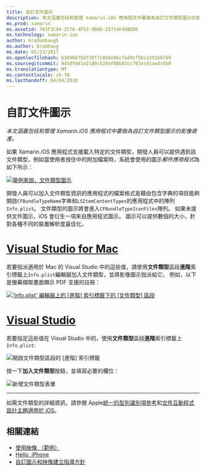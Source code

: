 ```yaml
---
title: 自訂文件圖示
description: 本文涵蓋包括和管理 Xamarin.iOS 應用程式中要做為自訂文件類型圖示的影像資產。
ms.prod: xamarin
ms.assetid: 7A3F3C94-2578-4F53-9B8E-25714F48BDD6
ms.technology: xamarin-ios
author: bradumbaugh
ms.author: brumbaug
ms.date: 05/23/2017
ms.openlocfilehash: b369667bd728f7c8b6e8bcfed9cf5bca2916bf69
ms.sourcegitcommit: 945df041e2180cb20af08b83cc703ecd1aedc6b0
ms.translationtype: MT
ms.contentlocale: zh-TW
ms.lasthandoff: 04/04/2018
---
```

# <a name="custom-document-icons"></a>自訂文件圖示

_本文涵蓋包括和管理 Xamarin.iOS 應用程式中要做為自訂文件類型圖示的影像資產。_

如果 Xamarin.iOS 應用程式支援載入特定的文件類型，開發人員可以提供遇到該文件類型，例如當使用者按住中的附加檔案時，系統會使用的圖示*郵件應用程式*為如下所示：

 [![](custom-document-types-images/17.png "舉例來說，文件類型圖示")](custom-document-types-images/17.png#lightbox)

開發人員可以加入文件類型資訊的應用程式的檔案格式是藉由包含字典的項目能夠開啟`CFBundleTypeName`字串和`LSItemContentTypes`的應用程式中的陣列`Info.plist`。 文件類型的圖示將會進入`CFBundleTypeIconFiles`陣列。 如果未提供文件圖示，iOS 會衍生一項來自應用程式圖示。
圖示可以提供數個的大小，針對各種不同的裝置解析度最佳化。 

# <a name="visual-studio-for-mactabvsmac"></a>[Visual Studio for Mac](#tab/vsmac)

若要指派適用於 Mac 的 Visual Studio 中的這些值，請使用**文件類型**區段**進階**索引標籤上`Info.plist`編輯器加入文件類型，並將影像圖示指派給它。 例如，以下是螢幕擷取畫面顯示 PDF 支援的註冊：

 [![](custom-document-types-images/18.png "'Info.plist' 編輯器上的 [進階] 索引標籤下的 [文件類型] 區段")](custom-document-types-images/18.png#lightbox)
 
# <a name="visual-studiotabvswin"></a>[Visual Studio](#tab/vswin)

若要指定這些值在 Visual Studio 中的，使用**文件類型**區段**進階**索引標籤上`Info.plist`:

 ![](custom-document-types-images/doc01w.png "開啟文件類型區段的 [進階] 索引標籤")

按一下**加入文件類型**按鈕，並填寫必要的欄位：

![](custom-document-types-images/doc02w.png "新增文件類型表單")

-----


如需文件類型的詳細資訊，請參閱 Apple[統一的型別識別項參考](http://developer.apple.com/library/ios/#documentation/Miscellaneous/Reference/UTIRef/Articles/System-DeclaredUniformTypeIdentifiers.html)和[文件互動程式設計主題適用於 iOS](http://developer.apple.com/library/ios/#documentation/FileManagement/Conceptual/DocumentInteraction_TopicsForIOS/Introduction/Introduction.html)。


## <a name="related-links"></a>相關連結

- [使用映像 （範例）](https://developer.xamarin.com/samples/WorkingWithImages/)
- [Hello, iPhone](~/ios/get-started/hello-ios/index.md)
- [自訂圖示和映像建立指導方針](http://developer.apple.com/library/ios/#documentation/UserExperience/Conceptual/MobileHIG/IconsImages/IconsImages.html)
